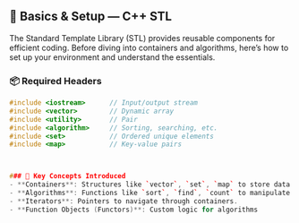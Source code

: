 ## 🚀 Basics & Setup — C++ STL

The Standard Template Library (STL) provides reusable components for efficient coding. Before diving into containers and algorithms, here’s how to set up your environment and understand the essentials.

### 📦 Required Headers
```cpp
#include <iostream>      // Input/output stream
#include <vector>        // Dynamic array
#include <utility>       // Pair
#include <algorithm>     // Sorting, searching, etc.
#include <set>           // Ordered unique elements
#include <map>           // Key-value pairs



### 🧠 Key Concepts Introduced
- **Containers**: Structures like `vector`, `set`, `map` to store data.
- **Algorithms**: Functions like `sort`, `find`, `count` to manipulate data.
- **Iterators**: Pointers to navigate through containers.
- **Function Objects (Functors)**: Custom logic for algorithms
